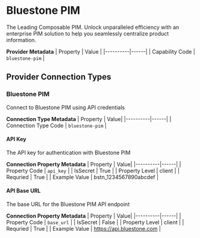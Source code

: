 # Bluestone PIM
The Leading Composable PIM. Unlock unparalleled efficiency with an enterprise PIM solution to help you seamlessly centralize product information.

**Provider Metadata**
| Property | Value |
|----------|------|
| Capability Code | `bluestone-pim` |

## Provider Connection Types

### Bluestone PIM
Connect to Bluestone PIM using API credentials

**Connection Type Metadata**
| Property | Value|
|----------|------|
| Connection Type Code | `bluestone-pim` |

#### API Key
The API key for authentication with Bluestone PIM

**Connection Property Metadata**
| Property | Value|
|----------|------|
| Property Code | `api_key` |
| IsSecret | True |
| Property Level | client |
| Requried | True |
| Example Value | bstn_1234567890abcdef |

#### API Base URL
The base URL for the Bluestone PIM API endpoint

**Connection Property Metadata**
| Property | Value|
|----------|------|
| Property Code | `base_url` |
| IsSecret | False |
| Property Level | client |
| Requried | True |
| Example Value | https://api.bluestone.com |



